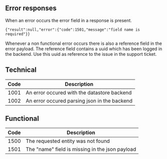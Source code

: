 Error responses
---------------

When an error occurs the error field in a response is present.

```
{"result":null,"error":{"code":1501,"message":"field name is required"}}
```
Whenever a non functional error occurs there is also a reference field in the error payload. The reference field contains a uuid which has been logged in the backend. Use this uuid as reference to the issue in the support ticket.

Technical
---------

| Code | Description |
|------|-------------|
| 1001 | An error occured with the datastore backend |
| 1002 | An error occured parsing json in the backend |

Functional
----------

| Code | Description |
|------|------------|
| 1500 | The requested entity was not found |
| 1501 | The "name" field is missing in the json payload | 
